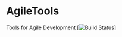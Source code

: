 # AgileTools
Tools for Agile Development
[![Build Status](https://travis-ci.org/Purpleyou/AgileTools.svg?branch=master)]
